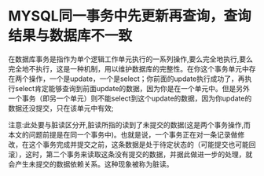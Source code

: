 # MYSQL同一事务中先更新再查询，查询结果与数据库不一致

在数据库事务是指作为单个逻辑工作单元执行的一系列操作,要么完全地执行,要么完全地不执行，这是一种机制，用以维护数据库的完整性。在你这个事务单元中存在两个操作，一个是update，一个是select；你前面的update执行成功了，再执行select肯定能够查询到前面update的数据，因为你是在一个单元中。但是另外一个事务（即另一个单元）则不能select到这个update的数据，因为你update的数据还没提交，只在该单元中有效;

注意:此处要与脏读区分开,脏读所指的读到了未提交的数据(这是两个事务操作,而本文的问题前提是在同一个事务中)。也就是说，一个事务正在对一条记录做修改，在这个事务完成并提交之前，这条数据是处于待定状态的（可能提交也可能回滚），这时，第二个事务来读取这条没有提交的数据，并据此做进一步的处理，就会产生未提交的数据依赖关系。这种现象被称为脏读。